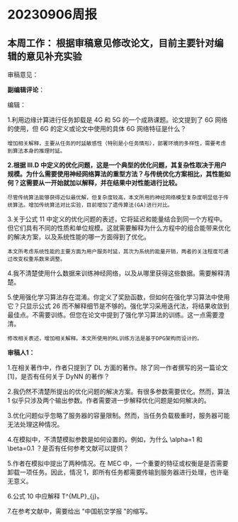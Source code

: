 # 20230906周报

## 本周工作： 根据审稿意见修改论文，目前主要针对编辑的意见补充实验

审稿意见：

**副编辑评论**：

编辑：

1.利用边缘计算进行任务卸载是 4G 和 5G 的一个成熟课题。论文提到了 6G 网络的使用，但 6G 的定义或论文中使用的具体 6G 网络特征是什么？
```
增加相关解释，主要从任务的时延敏感性（特别是小任务情形），部署环境的多样性，需要考虑到算法本身的推理时延。
```

**2.根据 III.D 中定义的优化问题，这是一个典型的优化问题，其复杂性取决于用户规模。为什么需要使用神经网络算法的重型方法？与传统优化方案相比，其性能如何？这需要从一开始就加以解释，并在结果中对性能进行比较。**
```
尽管传统算法能够获得近似最优解，但复杂度较高，本文所用的神经网络模型复杂度明显低于传统算法。增加传统算法对比实验，目前增加了遗传算法(GA)进行对比。
```

3.关于公式 11 中定义的优化问题的表述，它将延迟和能量结合到同一个方程中。但它们具有不同的性质和单位规模。这就需要解释为什么方程中的组合能带来优化的解决方案，以及系统性能的哪一方面得到了优化。
```
本文所考虑系统性能的主要方面为用户服务时延，其次为系统的能量开销，两者的关注程度可通过改变权重系数来调整。
```

4.我不清楚使用什么数据来训练神经网络，以及从哪里获得这些数据。需要解释清楚。


5.使用强化学习算法存在混淆。你定义了奖励函数，但如何在强化学习算法中使用它？只显示公式 26 而不解释细节是不够的。强化学习采用迭代法，将结果收敛到最佳点。不需要训练。但您在论文中提到了强化学习算法的训练。这一点需要澄清。
```
修改相关表述，增加相关解释。本文所使用的RL训练方法是基于DPG架构而设计的。
```

**审稿人1：**

1.在相关著作中，作者只提到了 DL 方面的著作。除了同一作者撰写的另一篇论文 [1]，是否有任何关于 DyNN 的著作？

2.我仍然不清楚所提出的优化问题的解决方案。有很多参数需要优化。然而，算法 1 似乎只涉及两个输出参数。作者需要进一步解释优化问题是如何解决的。

3.优化问题似乎忽略了服务器的容量限制。然而，当任务负载极重时，服务器可能无法处理这种情况。

4.在模拟中，不清楚模拟参数是如何设置的。例如，为什么 \alpha=1 和 \beta=0.1 ？是否有任何参考文献可以提供？

5.作者在模拟中提出了两种情况。在 MEC 中，一个重要的特征或权衡是是否需要卸载一项任务。因此，情况 1，即所有任务都需要传输到服务器进行处理，也许毫无意义。

6.公式 10 中应解释 T^{MLP}_{j}。

7.在参考文献中，需要给出 "中国航空学报 "的缩写。
